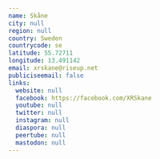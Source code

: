 ```yaml
---
name: Skåne
city: null
region: null
country: Sweden
countrycode: se
latitude: 55.72711
longitude: 13.491142
email: xrskane@riseup.net
publiciseemail: false
links:
  website: null
  facebook: https://facebook.com/XRSkane
  youtube: null
  twitter: null
  instagram: null
  diaspora: null
  peertube: null
  mastodon: null
---
```

